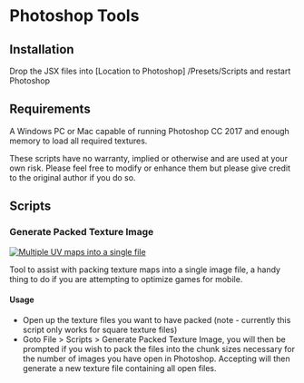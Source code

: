 # Photoshop Tools

## Installation

Drop the JSX files into [Location to Photoshop] /Presets/Scripts and restart Photoshop

## Requirements
 
A Windows PC or Mac capable of running Photoshop CC 2017 and enough memory to load all required textures. 

These scripts have no warranty, implied or otherwise and are used at your own risk.  Please feel free to modify or enhance them but please give credit to the original author if you do so.

## Scripts

### Generate Packed Texture Image

[![Multiple UV maps into a single file](http://img.youtube.com/vi/t1Xt7xroq-E/0.jpg)](http://www.youtube.com/watch?v=t1Xt7xroq-E)

Tool to assist with packing texture maps into a single image file, a handy thing to do if you are attempting to optimize games for mobile.

#### Usage

- Open up the texture files you want to have packed (note - currently this script only works for square texture files)
- Goto File > Scripts > Generate Packed Texture Image, you will then be prompted if you wish to pack the files into the chunk sizes necessary for the number of images you have open in Photoshop.  Accepting will then generate a new texture file containing all open files.